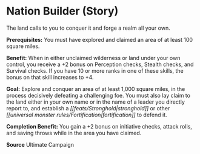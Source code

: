 ﻿---
cssclass: [feats]

---
# Nation Builder (Story)

The land calls to you to conquer it and forge a realm all your own.

**Prerequisites:** You must have explored and claimed an area of at least 100 square miles.

**Benefit:** When in either unclaimed wilderness or land under your own control, you receive a +2 bonus on Perception checks, Stealth checks, and Survival checks. If you have 10 or more ranks in one of these skills, the bonus on that skill increases to +4.

**Goal:** Explore and conquer an area of at least 1,000 square miles, in the process decisively defeating a challenging foe. You must also lay claim to the land either in your own name or in the name of a leader you directly report to, and establish a _[[feats/Stronghold|stronghold]]_ or other _[[universal monster rules/Fortification|fortification]]_ to defend it.

**Completion Benefit:** You gain a +2 bonus on initiative checks, attack rolls, and saving throws while in the area you have claimed.

**Source** Ultimate Campaign